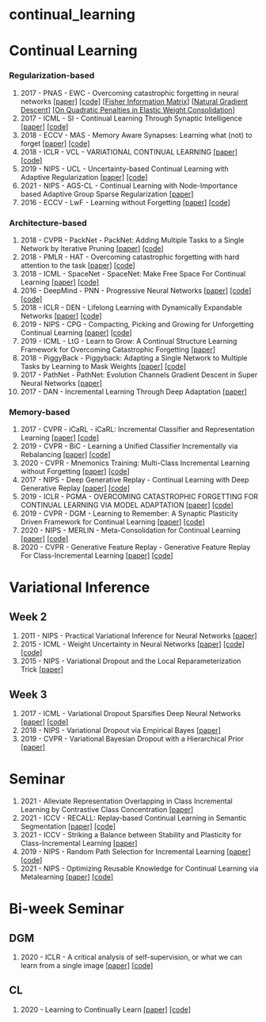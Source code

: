 # continual_learning

# Continual Learning

### Regularization-based

1. 2017 - PNAS - EWC - Overcoming catastrophic forgetting in neural networks [[paper]](https://arxiv.org/abs/1612.00796) [[code]](https://github.com/ariseff/overcoming-catastrophic) [[Fisher Information Matrix]](https://agustinus.kristia.de/techblog/2018/03/11/fisher-information/?fbclid=IwAR3VzgUoO2nUXh9KZi39ScHg0HWOyIJ3Ml-5jtnN11YWXXewdclbwisHlQw) [[Natural Gradient Descent]](https://agustinus.kristia.de/techblog/2018/03/14/natural-gradient/) [[On Quadratic Penalties in Elastic Weight Consolidation]](https://arxiv.org/abs/1712.03847)
2. 2017 - ICML - SI - Continual Learning Through Synaptic Intelligence [[paper]](https://arxiv.org/abs/1703.04200) [[code]](https://github.com/ganguli-lab/pathint)
3. 2018 - ECCV - MAS - Memory Aware Synapses: Learning what (not) to forget [[paper]](https://arxiv.org/abs/1711.09601) [[code]](https://github.com/wannabeOG/MAS-PyTorch)
4. 2018 - ICLR - VCL - VARIATIONAL CONTINUAL LEARNING [[paper]](https://arxiv.org/abs/1710.10628) [[code]](https://github.com/nvcuong/variational-continual-learning)
5. 2019 - NIPS - UCL - Uncertainty-based Continual Learning with Adaptive Regularization [[paper]](https://arxiv.org/abs/1905.11614) [[code]](https://github.com/csm9493/UCL)
6. 2021 - NIPS - AGS-CL - Continual Learning with Node-Importance based Adaptive Group Sparse Regularization [[paper]](https://arxiv.org/abs/2003.13726)
7. 2016 - ECCV - LwF - Learning without Forgetting [[paper]](https://arxiv.org/abs/1606.09282) [[code]](https://github.com/ngailapdi/LWF)

### Architecture-based

1. 2018 - CVPR - PackNet - PackNet: Adding Multiple Tasks to a Single Network by Iterative Pruning [[paper]](https://arxiv.org/abs/1711.05769) [[code]](https://github.com/arunmallya/packnet)
2. 2018 - PMLR - HAT - Overcoming catastrophic forgetting with hard attention to the task [[paper]](https://arxiv.org/abs/1801.01423) [[code]](https://github.com/joansj/hat)
3. 2018 - ICML - SpaceNet - SpaceNet: Make Free Space For Continual Learning [[paper]](https://arxiv.org/abs/1801.01423) [[code]](https://github.com/GhadaSokar/SpaceNet)
4. 2016 - DeepMind - PNN - Progressive Neural Networks [[paper]](https://arxiv.org/abs/1606.04671) [[code]](https://github.com/hengdashi/pnn) [[code]](https://github.com/sumanvid97/progressive_nets_for_multitask_rl)
5. 2018 - ICLR - DEN - Lifelong Learning with Dynamically Expandable Networks [[paper]](https://arxiv.org/abs/1708.01547) [[code]](https://github.com/jaehong31/DEN)
6. 2019 - NIPS - CPG - Compacting, Picking and Growing for Unforgetting Continual Learning [[paper]](https://arxiv.org/abs/1910.06562) [[code]](https://github.com/ivclab/CPG)
7. 2019 - ICML - LtG - Learn to Grow: A Continual Structure Learning Framework for Overcoming Catastrophic Forgetting [[paper]](https://arxiv.org/abs/1904.00310) 
8. 2018 - PiggyBack - Piggyback: Adapting a Single Network to Multiple Tasks by Learning to Mask Weights [[paper]](https://arxiv.org/abs/1801.06519) [[code]](https://github.com/arunmallya/piggyback)
9. 2017 - PathNet - PathNet: Evolution Channels Gradient Descent in Super Neural Networks [[paper]](http://www.gatsby.ucl.ac.uk/~ucgtcbl/papers/FerBanBluZwoHaRusPriWie2017a.pdf)
10. 2017 - DAN - Incremental Learning Through Deep Adaptation [[paper]](https://arxiv.org/abs/1705.04228)

### Memory-based

1. 2017 - CVPR - iCaRL - iCaRL: Incremental Classifier and Representation Learning [[paper]](https://arxiv.org/abs/1611.07725) [[code]](https://github.com/srebuffi/iCaRL)
2. 2019 - CVPR - BiC - Learning a Unified Classifier Incrementally via Rebalancing [[paper]]() [[code]](https://github.com/hshustc/CVPR19_Incremental_Learning)
3. 2020 - CVPR - Mnemonics Training: Multi-Class Incremental Learning without Forgetting [[paper]](https://arxiv.org/abs/2002.10211) [[code]](https://github.com/yaoyao-liu/class-incremental-learning)
4. 2017 - NIPS - Deep Generative Replay - Continual Learning with Deep Generative Replay [[paper]](https://arxiv.org/abs/1705.08690) [[code]](https://github.com/kuc2477/pytorch-deep-generative-replay)
5. 2019 - ICLR - PGMA - OVERCOMING CATASTROPHIC FORGETTING FOR CONTINUAL LEARNING VIA MODEL ADAPTATION [[paper]](https://openreview.net/pdf?id=ryGvcoA5YX) [[code]](https://github.com/morning-dews/PGMA_tensorflow)
6. 2019 - CVPR - DGM - Learning to Remember: A Synaptic Plasticity Driven Framework for Continual Learning [[paper]](https://arxiv.org/abs/1904.03137) [[code]](https://github.com/SAP-archive/machine-learning-dgm)
7. 2020 - NIPS - MERLIN - Meta-Consolidation for Continual Learning [[paper]](https://arxiv.org/abs/2010.00352) [[code]](https://github.com/JosephKJ/merlin)
8. 2020 - CVPR - Generative Feature Replay - Generative Feature Replay For Class-Incremental Learning [[paper]](https://arxiv.org/abs/2004.09199) [[code]](https://github.com/xialeiliu/GFR-IL)

# Variational Inference

## Week 2
1. 2011 - NIPS - Practical Variational Inference for Neural Networks [[paper]](https://papers.nips.cc/paper/2011/hash/7eb3c8be3d411e8ebfab08eba5f49632-Abstract.html)
2. 2015 - ICML - Weight Uncertainty in Neural Networks [[paper]](https://arxiv.org/abs/1505.05424) [[code]](https://github.com/saxena-mayur/Weight-Uncertainty-in-Neural-Networks) [[code]](https://github.com/nitarshan/bayes-by-backprop/blob/master/Weight%20Uncertainty%20in%20Neural%20Networks.ipynb)
3. 2015 - NIPS - Variational Dropout and the Local Reparameterization Trick [[paper]](https://arxiv.org/abs/1506.02557) 

## Week 3
1. 2017 - ICML - Variational Dropout Sparsifies Deep Neural Networks [[paper]](https://arxiv.org/abs/1701.05369) [[code]](https://github.com/bayesgroup/variational-dropout-sparsifies-dnn)
2. 2018 - NIPS - Variational Dropout via Empirical Bayes [[paper]](https://arxiv.org/abs/1811.00596)
3. 2019 - CVPR - Variational Bayesian Dropout with a Hierarchical Prior [[paper]](https://arxiv.org/abs/1811.07533)

# Seminar

1. 2021 - Alleviate Representation Overlapping in Class Incremental Learning by Contrastive Class Concentration [[paper]](https://arxiv.org/abs/2107.12308) 
2. 2021 - ICCV - RECALL: Replay-based Continual Learning in Semantic Segmentation [[paper]](https://arxiv.org/abs/2108.03673) [[code]](https://github.com/lttm/recall)
3. 2021 - ICCV - Striking a Balance between Stability and Plasticity for Class-Incremental Learning [[paper]](http://www.eecs.qmul.ac.uk/~sgg/papers/WuEtAl_ICCV2021.pdf)
4. 2019 - NIPS - Random Path Selection for Incremental Learning [[paper]](https://papers.nips.cc/paper/2019/file/83da7c539e1ab4e759623c38d8737e9e-Paper.pdf) [[code]](https://github.com/brjathu/RPSnet)
5. 2021 - NIPS - Optimizing Reusable Knowledge for Continual Learning via Metalearning [[paper]](https://arxiv.org/abs/2106.05390) [[code]](https://github.com/JuliousHurtado/meta-training-setup)

# Bi-week Seminar

## DGM
1. 2020 - ICLR - A critical analysis of self-supervision, or what we can learn from a single image [[paper]](https://arxiv.org/abs/1904.13132) [[code]](https://github.com/yukimasano/linear-probes)

## CL
1. 2020 - Learning to Continually Learn [[paper]](https://arxiv.org/abs/2002.09571) [[code]](https://github.com/uvm-neurobotics-lab/ANML)

